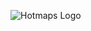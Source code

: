 ![Hotmaps Logo][logo]



[logo]: https://www.hotmaps-project.eu/wp-content/uploads/2017/02/logo.svg





